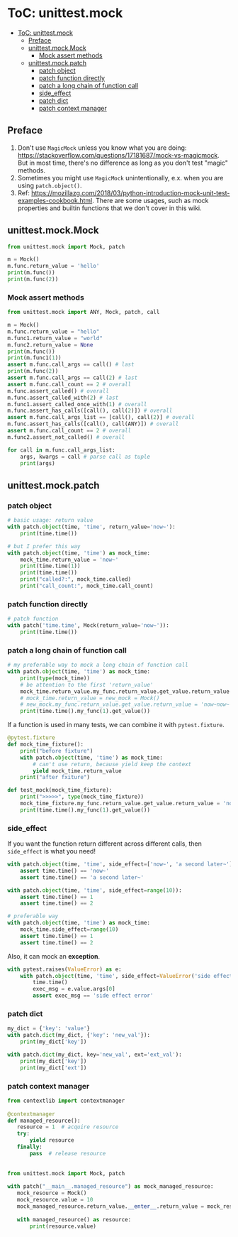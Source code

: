# ToC: unittest.mock

- [ToC: unittest.mock](#toc-unittestmock)
  - [Preface](#preface)
  - [unittest.mock.Mock](#unittestmockmock)
    - [Mock assert methods](#mock-assert-methods)
  - [unittest.mock.patch](#unittestmockpatch)
    - [patch object](#patch-object)
    - [patch function directly](#patch-function-directly)
    - [patch a long chain of function call](#patch-a-long-chain-of-function-call)
    - [side_effect](#side_effect)
    - [patch dict](#patch-dict)
    - [patch context manager](#patch-context-manager)

## Preface

1. Don't use `MagicMock` unless you know what you are doing: https://stackoverflow.com/questions/17181687/mock-vs-magicmock. But in most time, there's no difference as long as you don't test "magic" methods.
2. Sometimes you might use `MagicMock` unintentionally, e.x. when you are using `patch.object()`.
3. Ref: https://mozillazg.com/2018/03/python-introduction-mock-unit-test-examples-cookbook.html. There are some usages, such as mock properties and builtin functions that we don't cover in this wiki.

## unittest.mock.Mock

```python
from unittest.mock import Mock, patch

m = Mock()
m.func.return_value = 'hello'
print(m.func())
print(m.func(2))
```

### Mock assert methods

```python
from unittest.mock import ANY, Mock, patch, call

m = Mock()
m.func.return_value = "hello"
m.func1.return_value = "world"
m.func2.return_value = None
print(m.func())
print(m.func1(1))
assert m.func.call_args == call() # last
print(m.func(2))
assert m.func.call_args == call(2) # last
assert m.func.call_count == 2 # overall
m.func.assert_called() # overall
m.func.assert_called_with(2) # last
m.func1.assert_called_once_with(1) # overall
m.func.assert_has_calls([call(), call(2)]) # overall
assert m.func.call_args_list == [call(), call(2)] # overall
m.func.assert_has_calls([call(), call(ANY)]) # overall
assert m.func.call_count == 2 # overall
m.func2.assert_not_called() # overall

for call in m.func.call_args_list:
    args, kwargs = call # parse call as tuple
    print(args)
```

## unittest.mock.patch

### patch object

```python
# basic usage: return value
with patch.object(time, 'time', return_value='now~'):
    print(time.time())

# but I prefer this way
with patch.object(time, 'time') as mock_time:
    mock_time.return_value = 'now~'
    print(time.time(1))
    print(time.time())
    print("called?:", mock_time.called)
    print("call_count:", mock_time.call_count)
```

### patch function directly

```python
# patch function
with patch('time.time', Mock(return_value='now~')):
    print(time.time())
```

### patch a long chain of function call

```python
# my preferable way to mock a long chain of function call
with patch.object(time, 'time') as mock_time:
    print(type(mock_time))
    # be attention to the first 'return_value'
    mock_time.return_value.my_func.return_value.get_value.return_value = 'now~now~'
    # mock_time.return_value = new_mock = Mock()
    # new_mock.my_func.return_value.get_value.return_value = 'now~now~'
    print(time.time().my_func(1).get_value())
```

If a function is used in many tests, we can combine it with `pytest.fixture`.

```python
@pytest.fixture
def mock_time_fixture():
    print("before fixture")
    with patch.object(time, 'time') as mock_time:
        # can't use return, because yield keep the context
        yield mock_time.return_value
    print("after fxiture")

def test_mock(mock_time_fixture):
    print(">>>>>", type(mock_time_fixture))
    mock_time_fixture.my_func.return_value.get_value.return_value = 'now~now~'
    print(time.time().my_func(1).get_value())
```

### side_effect

If you want the function return different across different calls, then `side_effect` is what you need!

```python
with patch.object(time, 'time', side_effect=['now~', 'a second later~']):
    assert time.time() == 'now~'
    assert time.time() == 'a second later~'

with patch.object(time, 'time', side_effect=range(10)):
    assert time.time() == 1
    assert time.time() == 2

# preferable way
with patch.object(time, 'time') as mock_time:
    mock_time.side_effect=range(10)
    assert time.time() == 1
    assert time.time() == 2
```

Also, it can mock an **exception**.

```python
with pytest.raises(ValueError) as e:
    with patch.object(time, 'time', side_effect=ValueError('side effect error')):
        time.time()
        exec_msg = e.value.args[0]
        assert exec_msg == 'side effect error'
```

### patch dict

```python
my_dict = {'key': 'value'}
with patch.dict(my_dict, {'key': 'new_val'}):
    print(my_dict['key'])

with patch.dict(my_dict, key='new_val', ext='ext_val'):
    print(my_dict['key'])
    print(my_dict['ext'])
```

### patch context manager

```python
from contextlib import contextmanager
 
@contextmanager
def managed_resource():
   resource = 1  # acquire resource
   try:
       yield resource
   finally:
       pass  # release resource
 
 
from unittest.mock import Mock, patch
 
with patch("__main__.managed_resource") as mock_managed_resource:
   mock_resource = Mock()
   mock_resource.value = 10
   mock_managed_resource.return_value.__enter__.return_value = mock_resource
 
   with managed_resource() as resource:
       print(resource.value)
```
